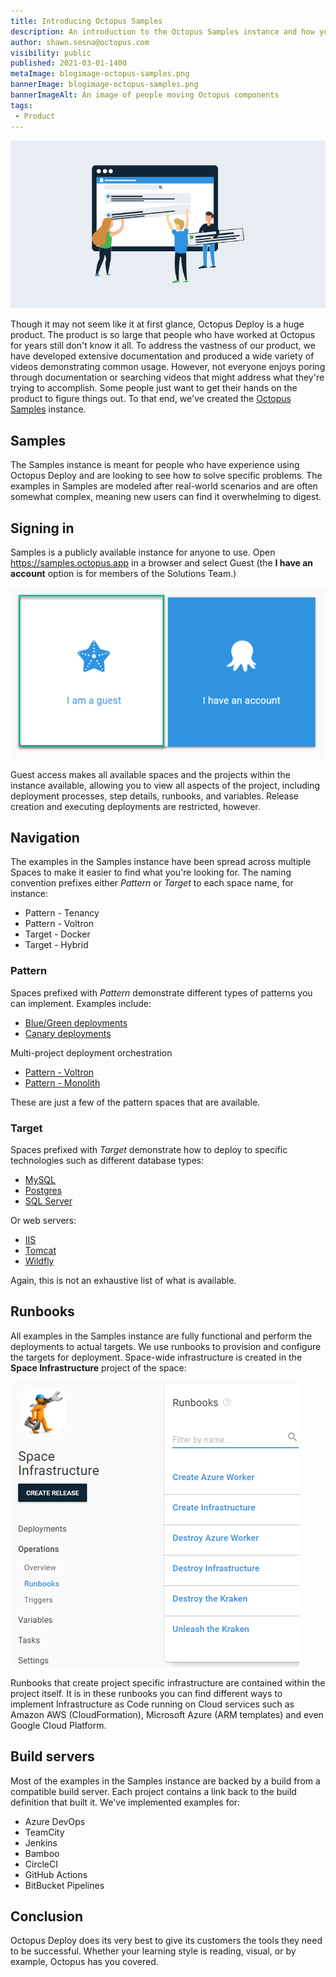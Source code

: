 ```yaml
---
title: Introducing Octopus Samples
description: An introduction to the Octopus Samples instance and how you can access it to see sample projects in Octopus Deploy.
author: shawn.sesna@octopus.com
visibility: public
published: 2021-03-01-1400
metaImage: blogimage-octopus-samples.png
bannerImage: blogimage-octopus-samples.png
bannerImageAlt: An image of people moving Octopus components
tags:
 - Product
---
```


![An image of people moving Octopus components](blogimage-octopus-samples.png)

Though it may not seem like it at first glance, Octopus Deploy is a huge product.  The product is so large that people who have worked at Octopus for years still don't know it all.  To address the vastness of our product, we have developed extensive documentation and produced a wide variety of videos demonstrating common usage.  However, not everyone enjoys poring through documentation or searching videos that might address what they're trying to accomplish.  Some people just want to get their hands on the product to figure things out. To that end, we've created the [Octopus Samples](https://samples.octopus.app) instance.

## Samples

The Samples instance is meant for people who have experience using Octopus Deploy and are looking to see how to solve specific problems.  The examples in Samples are modeled after real-world scenarios and are often somewhat complex, meaning new users can find it overwhelming to digest.

## Signing in

Samples is a publicly available instance for anyone to use. Open https://samples.octopus.app in a browser and select Guest (the **I have an account** option is for members of the Solutions Team.)

![The Octopus Sample's sign-in page](octopus-sign-in.png)

Guest access makes all available spaces and the projects within the instance available, allowing you to view all aspects of the project, including deployment processes, step details, runbooks, and variables.  Release creation and executing deployments are restricted, however.

## Navigation

The examples in the Samples instance have been spread across multiple Spaces to make it easier to find what you're looking for.  The naming convention prefixes either _Pattern_ or _Target_ to each space name, for instance:

- Pattern - Tenancy
- Pattern - Voltron
- Target - Docker
- Target  - Hybrid

### Pattern

Spaces prefixed with _Pattern_ demonstrate different types of patterns you can implement.  Examples include:
- [Blue/Green deployments](https://samples.octopus.app/app#/Spaces-302)
- [Canary deployments](https://samples.octopus.app/app#/Spaces-542)

Multi-project deployment orchestration
- [Pattern - Voltron](https://samples.octopus.app/app#/Spaces-603)
- [Pattern - Monolith](https://samples.octopus.app/app#/Spaces-362)

These are just a few of the pattern spaces that are available.

### Target

Spaces prefixed with _Target_ demonstrate how to deploy to specific technologies such as different database types:
- [MySQL](https://samples.octopus.app/app#/Spaces-242)
- [Postgres](https://samples.octopus.app/app#/Spaces-243)
- [SQL Server](https://samples.octopus.app/app#/Spaces-106)

Or web servers:
- [IIS](https://samples.octopus.app/app#/Spaces-202)
- [Tomcat](https://samples.octopus.app/app#/Spaces-203)
- [Wildfly](https://samples.octopus.app/app#/Spaces-85)

Again, this is not an exhaustive list of what is available.

## Runbooks

All examples in the Samples instance are fully functional and perform the deployments to actual targets.  We use runbooks to provision and configure the targets for deployment.  Space-wide infrastructure is created in the **Space Infrastructure** project of the space:

![Octopus Space Infrastructure space](octopus-space-infrastructure.png)

Runbooks that create project specific infrastructure are contained within the project itself.  It is in these runbooks you can find different ways to implement Infrastructure as Code running on Cloud services such as Amazon AWS (CloudFormation), Microsoft Azure (ARM templates) and even Google Cloud Platform.

## Build servers

Most of the examples in the Samples instance are backed by a build from a compatible build server.  Each project contains a link back to the build definition that built it.  We've implemented examples for:

- Azure DevOps
- TeamCity
- Jenkins
- Bamboo
- CircleCI
- GitHub Actions
- BitBucket Pipelines

## Conclusion

Octopus Deploy does its very best to give its customers the tools they need to be successful.  Whether your learning style is reading, visual, or by example, Octopus has you covered.

